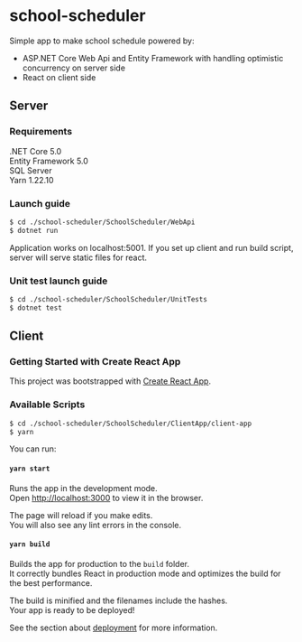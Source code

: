 # school-scheduler

Simple app to make school schedule powered by: 
* ASP.NET Core Web Api and Entity Framework with handling optimistic concurrency on server side 
* React on client side

## Server

### Requirements
.NET Core 5.0<br/>
Entity Framework 5.0 <br/>
SQL Server<br/>
Yarn 1.22.10 <br/>

### Launch guide
```bash
$ cd ./school-scheduler/SchoolScheduler/WebApi
$ dotnet run
```

Application works on localhost:5001.
If you set up client and run build script, server will serve static files for react. 

### Unit test launch guide
```bash
$ cd ./school-scheduler/SchoolScheduler/UnitTests
$ dotnet test
```

## Client

### Getting Started with Create React App

This project was bootstrapped with [Create React App](https://github.com/facebook/create-react-app).

### Available Scripts

```bash
$ cd ./school-scheduler/SchoolScheduler/ClientApp/client-app
$ yarn 
```
You can run:

#### `yarn start`

Runs the app in the development mode.\
Open [http://localhost:3000](http://localhost:3000) to view it in the browser.

The page will reload if you make edits.\
You will also see any lint errors in the console.


#### `yarn build`

Builds the app for production to the `build` folder.\
It correctly bundles React in production mode and optimizes the build for the best performance.

The build is minified and the filenames include the hashes.\
Your app is ready to be deployed!

See the section about [deployment](https://facebook.github.io/create-react-app/docs/deployment) for more information.

